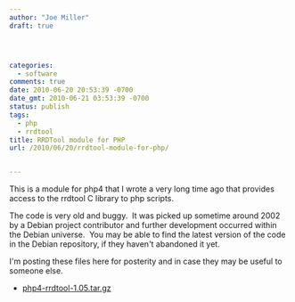 ```yaml
---
author: "Joe Miller"
draft: true




categories:
  - software
comments: true
date: 2010-06-20 20:53:39 -0700
date_gmt: 2010-06-21 03:53:39 -0700
status: publish
tags:
  - php
  - rrdtool
title: RRDTool module for PHP
url: /2010/06/20/rrdtool-module-for-php/


---
```


This is a module for php4 that I wrote a very long time ago that provides access to the rrdtool C library to php scripts.

<!--more-->

The code is very old and buggy.  It was picked up sometime around 2002 by a Debian project contributor and further development occurred within the Debian universe.  You may be able to find the latest version of the code in the Debian repository, if they haven't abandoned it yet.

I'm posting these files here for posterity and in case they may be useful to someone else.

- [php4-rrdtool-1.05.tar.gz](http://www.joeym.net/files/php4-rrdtool/php4-rrdtool-1.05.tar.gz "php4-rrdtool-1.05.tar.gz")
